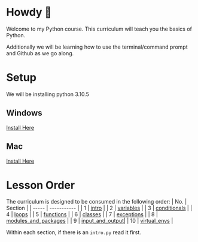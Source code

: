 # Howdy 🤠
Welcome to my Python course. This curriculum will teach you the basics of Python.

Additionally we will be learning how to use the terminal/command prompt and Github as we go along.

# Setup
We will be installing python 3.10.5

## Windows
[Install Here](https://www.python.org/ftp/python/3.10.5/python-3.10.5-amd64.exe)

## Mac
[Install Here](https://www.python.org/ftp/python/3.10.5/python-3.10.5-macos11.pkg)

# Lesson Order
The curriculum is designed to be consumed in the following order:
|  No.  | Section     |
| ----- | ----------- |
|   1   | [intro](intro/intro.py)       |
|   2   | [variables](variables/intro.py)   |
|   3   | [conditionals](conditionals/conditionals.py) |
|   4   | [loops](loops/for_loops.py)       |
|   5   | [functions](functions/functions.py)   |
|   6   | [classes](classes/classes.py)     |
|   7   | [exceptions](exceptions/exceptions.py)  |
|   8   | [modules_and_packages](modules_and_packages/intro.py)     |
|   9   | [input_and_output](input_and_output/io.py)|
|   10  | [virtual_envs](virtual_envs/virtual_envs.py)       |

Within each section, if there is an `intro.py` read it first.